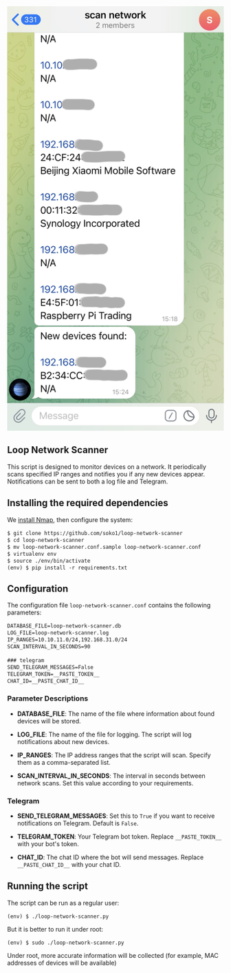 ![Screenshot](doc/img/screenshot.jpg)

## Loop Network Scanner

This script is designed to monitor devices on a network. It periodically scans specified IP ranges and notifies you if any new devices appear. Notifications can be sent to both a log file and Telegram.

## Installing the required dependencies

We [install Nmap](https://nmap.org/download), then configure the system:

```
$ git clone https://github.com/soko1/loop-network-scanner 
$ cd loop-network-scanner
$ mv loop-network-scanner.conf.sample loop-network-scanner.conf
$ virtualenv env
$ source ./env/bin/activate
(env) $ pip install -r requirements.txt
```

## Configuration

The configuration file `loop-network-scanner.conf` contains the following parameters:

```
DATABASE_FILE=loop-network-scanner.db
LOG_FILE=loop-network-scanner.log
IP_RANGES=10.10.11.0/24,192.168.31.0/24
SCAN_INTERVAL_IN_SECONDS=90

### telegram
SEND_TELEGRAM_MESSAGES=False
TELEGRAM_TOKEN=__PASTE_TOKEN__
CHAT_ID=__PASTE_CHAT_ID__
```

### Parameter Descriptions

- **DATABASE_FILE**: The name of the file where information about found devices will be stored. 

- **LOG_FILE**: The name of the file for logging. The script will log notifications about new devices. 

- **IP_RANGES**: The IP address ranges that the script will scan. Specify them as a comma-separated list. 

- **SCAN_INTERVAL_IN_SECONDS**: The interval in seconds between network scans. Set this value according to your requirements. 

### Telegram

- **SEND_TELEGRAM_MESSAGES**: Set this to `True` if you want to receive notifications on Telegram. Default is `False`.

- **TELEGRAM_TOKEN**: Your Telegram bot token. Replace `__PASTE_TOKEN__` with your bot's token.

- **CHAT_ID**: The chat ID where the bot will send messages. Replace `__PASTE_CHAT_ID__` with your chat ID.

## Running the script

The script can be run as a regular user:

```
(env) $ ./loop-network-scanner.py
```

But it is better to run it under root:

```
(env) $ sudo ./loop-network-scanner.py
```

Under root, more accurate information will be collected (for example, MAC addresses of devices will be available)

